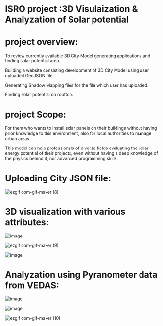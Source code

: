 # ISRO project :3D Visulaization & Analyzation of Solar potential

# project overview:
To review currently available 3D City Model generating applications and finding solar potential area.

Building a website consisting development of 3D City Model using user uploaded GeoJSON file.

Generating Shadow Mapping files for the file which user has uploaded.

Finding solar potential on rooftop.

# project Scope:
For them who wants to install solar panels on their buildings without having prior knowledge to this environment, also for local authorities to manage urban areas.

This model can help professionals of diverse fields evaluating the solar energy potential of their projects, even without having a deep knowledge of the physics behind it, nor advanced programming skills.

# Uploading City JSON file:

![ezgif com-gif-maker (8)](https://user-images.githubusercontent.com/68156061/118351088-77c3fa00-b577-11eb-80d1-49af8b209193.gif)

# 3D visualization with various attributes:
![image](https://user-images.githubusercontent.com/68156061/118352351-a09bbd80-b57e-11eb-96ec-dc9e8089953d.png)


![ezgif com-gif-maker (9)](https://user-images.githubusercontent.com/68156061/118351481-ee61f700-b579-11eb-8fdf-a8f1d3816898.gif)



![image](https://user-images.githubusercontent.com/68156061/118351505-0b96c580-b57a-11eb-8756-ae0e2eb14ba4.png)

# Analyzation using Pyranometer data from VEDAS:
![image](https://user-images.githubusercontent.com/68156061/118352088-29195e80-b57d-11eb-8d5f-1c4a9ad83ede.png)

![image](https://user-images.githubusercontent.com/68156061/118352320-7518d300-b57e-11eb-86ec-3fb20a864a88.png)

![ezgif com-gif-maker (10)](https://user-images.githubusercontent.com/68156061/118352062-fb341a00-b57c-11eb-99bb-1fd499d174c9.gif)


